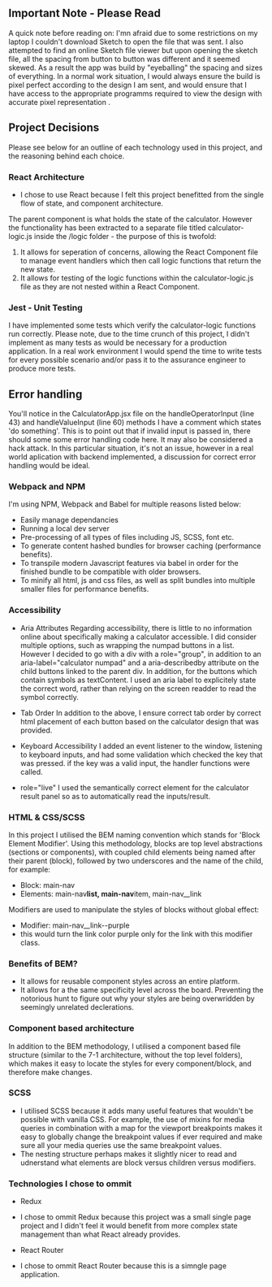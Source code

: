 ## Important Note - Please Read

A quick note before reading on: I'mn afraid due to some restrictions on my laptop I couldn't download Sketch to open the file that was sent. I also attempted to find an online Sketch file viewer but upon opening the sketch file, all the spacing from button to button was different and it seemed skewed. As a result the app was build by "eyeballing" the spacing and sizes of everything. In a normal work situation, I would always ensure the build is pixel perfect according to the design I am sent, and would ensure that I have access to the appropriate programms required to view the design with accurate pixel representation .

## Project Decisions

Please see below for an outline of each technology used in this project, and the reasoning behind each choice.

### React Architecture

- I chose to use React because I felt this project benefitted from the single flow of state, and component architecture.

The parent <CalculatorApp /> component is what holds the state of the calculator. However the functionality has been extracted to a separate file titled calculator-logic.js inside the /logic folder - the purpose of this is twofold:

1. It allows for seperation of concerns, allowing the React Component file to manage event handlers which then call logic functions that return the new state.
2. It allows for testing of the logic functions within the calculator-logic.js file as they are not nested within a React Component.

### Jest - Unit Testing

I have implemented some tests which verify the calculator-logic functions run correctly. Please note, due to the time crunch of this project, I didn't implement as many tests as would be necessary for a production application. In a real work environment I would spend the time to write tests for every possible scenario and/or pass it to the assurance engineer to produce more tests.

## Error handling

You'll notice in the CalculatorApp.jsx file on the handleOperatorInput (line 43) and handleValueInput (line 60) methods I have a comment which states 'do something'. This is to point out that if invalid input is passed in, there should some some error handling code here. It may also be considered a hack attack. In this particular situation, it's not an issue, however in a real world aplication with backend implemented, a discussion for correct error handling would be ideal.

### Webpack and NPM

I'm using NPM, Webpack and Babel for multiple reasons listed below:

- Easily manage dependancies
- Running a local dev server
- Pre-processing of all types of files including JS, SCSS, font etc.
- To generate content hashed bundles for browser caching (performance benefits).
- To transpile modern Javascript features via babel in order for the finished bundle to be compatible with older browsers.
- To minify all html, js and css files, as well as split bundles into multiple smaller files for performance benefits.

### Accessibility

- Aria Attributes
  Regarding accessibility, there is little to no information online about specifically making a calculator accessible. I did consider multiple options, such as wrapping the numpad buttons in a list. However I decided to go with a div with a role="group", in addition to an aria-label="calculator numpad" and a aria-describedby attribute on the child buttons linked to the parent div. In addition, for the buttons which contain symbols as textContent. I used an aria label to explicitely state the correct word, rather than relying on the screen readder to read the symbol correctly.

- Tab Order
  In addition to the above, I ensure correct tab order by correct html placement of each button based on the calculator design that was provided.

- Keyboard Accessibility
  I added an event listener to the window, listening to keyboard inputs, and had some validation which checked the key that was pressed. if the key was a valid input, the handler functions were called.

- role="live"
  I used the semantically correct <output> element for the calculator result panel so as to automatically read the inputs/result.

### HTML & CSS/SCSS

In this project I utilised the BEM naming convention which stands for 'Block Element Modifier'. Using this methodology, blocks are top level abstractions (sections or components), with coupled child elements being named after their parent (block), followed by two underscores and the name of the child, for example:

- Block: main-nav
- Elements: main-nav**list, main-nav**item, main-nav\_\_link

Modifiers are used to manipulate the styles of blocks without global effect:

- Modifier: main-nav\_\_link--purple
- this would turn the link color purple only for the link with this modifier class.

### Benefits of BEM?

- It allows for reusable component styles across an entire platform.
- It allows for a the same specificity level across the board. Preventing the notorious hunt to figure out why your styles are being overwridden by seemingly unrelated declerations.

### Component based architecture

In addition to the BEM methodology, I utilised a component based file structure (similar to the 7-1 architecture, without the top level folders), which makes it easy to locate the styles for every component/block, and therefore make changes.

### SCSS

- I utilised SCSS because it adds many useful features that wouldn't be possible with vanilla CSS. For example, the use of mixins for media queries in combination with a map for the viewport breakpoints makes it easy to globally change the breakpoint values if ever required and make sure all your media queries use the same breakpoint values.
- The nesting structure perhaps makes it slightly nicer to read and udnerstand what elements are block versus children versus modifiers.

### Technologies I chose to ommit

- Redux
- I chose to ommit Redux because this project was a small single page project and I didn't feel it would benefit from more complex state management than what React already provides.

- React Router
- I chose to ommit React Router because this is a simngle page application.
